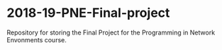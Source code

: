 # 2018-19-PNE-Final-project
Repository for storing the Final Project for the Programming in Network Envonments course.
